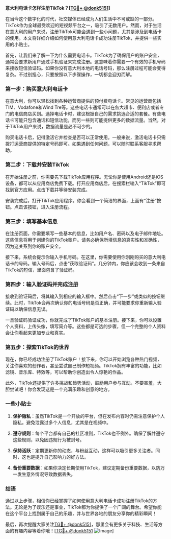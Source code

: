 **意大利电话卡怎样注册TikTok？[[TG💪+ @donk5151](https://t.me/s/donk5151)]**

在当今这个数字化的时代，社交媒体已经成为人们生活中不可或缺的一部分。TikTok作为全球最受欢迎的短视频平台之一，吸引了无数用户。然而，对于生活在意大利的用户来说，注册TikTok可能会遇到一些小问题，尤其是涉及到电话卡的使用。本文将详细介绍如何使用意大利电话卡成功注册TikTok，并提供一些实用的小贴士。

首先，让我们来了解一下为什么需要电话卡。TikTok为了确保用户的账户安全，通常会要求新用户通过手机验证来完成注册。这意味着你需要一个有效的手机号码来接收短信验证码。如果你没有意大利本地的电话号码，那么注册过程可能会变得复杂。不过别担心，只要按照以下步骤操作，一切都会迎刃而解。

### **第一步：购买意大利电话卡**

在意大利，你可以轻松找到各种运营商提供的预付费电话卡。常见的运营商包括TIM、Vodafone和Wind Tre等。这些电话卡通常可以在各大超市、便利店或者专门的电信商店买到。选择电话卡时，建议根据自己的需求挑选合适的套餐。有些电话卡可能只包含通话和短信功能，而另一些则可能提供更多的数据流量。当然，对于TikTok用户来说，数据流量是必不可少的。

购买电话卡后，记得激活它并检查是否可以正常使用。一般来说，激活电话卡只需拨打运营商提供的特定号码即可。如果遇到任何问题，可以随时联系客服寻求帮助。

### **第二步：下载并安装TikTok**

在开始注册之前，你需要先下载TikTok应用程序。无论你是使用Android还是iOS设备，都可以从应用商店免费下载。打开应用商店后，在搜索栏输入“TikTok”即可找到官方应用。点击下载并等待安装完成。

安装完成后，打开TikTok应用程序。你会看到一个简洁的界面，上面有“注册”按钮。点击该按钮，进入注册流程。

### **第三步：填写基本信息**

在注册页面，你需要填写一些基本的信息，比如用户名、密码以及电子邮件地址。这些信息将用于创建你的TikTok账户。请务必确保所填信息的真实性和准确性，因为这关系到你的账户安全。

接下来，系统会提示你输入手机号码。在这里，你需要使用你刚刚购买的意大利电话卡的号码。输入号码后，点击“获取验证码”。几分钟内，你应该会收到一条来自TikTok的短信，里面包含了验证码。

### **第四步：输入验证码并完成注册**

接收到验证码后，将其输入到相应的输入框中。然后点击“下一步”或类似的按钮继续。此时，TikTok会再次确认你的电话号码是否正确，并可能要求你重新输入验证码以确保信息无误。

一旦验证码验证成功，你就完成了TikTok账户的基本注册。接下来，你可以设置个人资料，上传头像，填写简介等。这些都是可选的步骤，但一个完整的个人资料会让你看起来更加专业和真实。

### **第五步：探索TikTok的世界**

现在，你已经成功注册了TikTok账户！接下来，你可以开始浏览各种热门视频，关注你喜欢的创作者，甚至尝试自己制作短视频。TikTok拥有丰富的功能，比如滤镜、音乐库、特效等，可以帮助你创造出令人惊艳的作品。

此外，TikTok还提供了许多挑战和趋势活动，鼓励用户参与互动。不要害羞，大胆尝试吧！你会发现这是一个充满乐趣和创意的地方。

### **一些小贴士**

1. **保护隐私**：虽然TikTok是一个开放的平台，但在发布内容时仍需注意保护个人隐私。避免泄露过多个人信息，尤其是在视频中。
   
2. **遵守规则**：每个平台都有自己的社区准则，TikTok也不例外。确保了解并遵守这些规则，以免因违规行为被封号。

3. **保持活跃**：定期更新你的动态，与粉丝互动，这样可以吸引更多关注者。同时，这也是提升自己影响力的好方法。

4. **备份重要数据**：如果你决定长期使用TikTok，建议定期备份重要数据，以防万一发生意外情况导致数据丢失。

### **结语**

通过以上步骤，相信你已经掌握了如何使用意大利电话卡成功注册TikTok的方法。无论是为了娱乐还是事业，TikTok都为你提供了一个广阔的舞台。希望你能在这个平台上找到属于自己的乐趣，并与世界各地的朋友分享你的精彩瞬间！

最后，再次提醒大家关注[TG💪+ @donk5151](https://t.me/s/donk5151)，那里会有更多关于科技、生活等方面的有趣内容等着你哦！[[TG💪+ @donk5151](https://t.me/s/donk5151) ![Image](https://i.postimg.cc/rwNCRYN7/Snipaste-2025-04-30-17-27-05.png)]